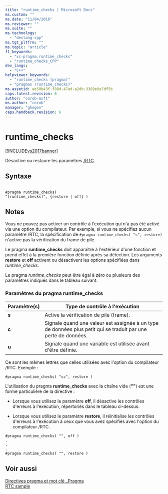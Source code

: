 ```yaml
---
title: "runtime_checks | Microsoft Docs"
ms.custom: ""
ms.date: "11/04/2016"
ms.reviewer: ""
ms.suite: ""
ms.technology: 
  - "devlang-cpp"
ms.tgt_pltfrm: ""
ms.topic: "article"
f1_keywords: 
  - "vc-pragma.runtime_checks"
  - "runtime_checks_CPP"
dev_langs: 
  - "C++"
helpviewer_keywords: 
  - "runtime_checks (pragma)"
  - "pragmas (runtime_checks)"
ms.assetid: ae50b43f-f88d-47ad-a2db-3389e9e7df5b
caps.latest.revision: 6
author: "corob-msft"
ms.author: "corob"
manager: "ghogen"
caps.handback.revision: 6
---
```

# runtime_checks
[!INCLUDE[vs2017banner](../assembler/inline/includes/vs2017banner.md)]

Désactive ou restaure les paramètres [\/RTC](../build/reference/rtc-run-time-error-checks.md).  
  
## Syntaxe  
  
```  
  
#pragma runtime_checks(  
"[runtime_checks]", {restore | off} )  
```  
  
## Notes  
 Vous ne pouvez pas activer un contrôle à l'exécution qui n'a pas été activé via une option du compilateur. Par exemple, si vous ne spécifiez aucun paramètre \/RTC, la spécification de `#pragma runtime_checks( "s", restore)` n'active pas la vérification du frame de pile.  
  
 Le pragma **runtime\_checks** doit apparaître à l'extérieur d'une fonction et prend effet à la première fonction définie après sa détection. Les arguments **restore** et **off** activent ou désactivent les options spécifiées dans *runtime\_checks*.  
  
 Le pragma *runtime\_checks* peut être égal à zéro ou plusieurs des paramètres indiqués dans le tableau suivant.  
  
### Paramètres du pragma runtime\_checks  
  
|Paramètre\(s\)|Type de contrôle à l'exécution|  
|--------------------|------------------------------------|  
|**s**|Active la vérification de pile \(frame\).|  
|**c**|Signale quand une valeur est assignée à un type de données plus petit qui se traduit par une perte de données.|  
|**u**|Signale quand une variable est utilisée avant d'être définie.|  
  
 Ce sont les mêmes lettres que celles utilisées avec l'option du compilateur \/RTC. Exemple :  
  
```  
#pragma runtime_checks( "sc", restore )  
```  
  
 L'utilisation du pragma **runtime\_checks** avec la chaîne vide \(**""**\) est une forme particulière de la directive :  
  
-   Lorsque vous utilisez le paramètre **off**, il désactive les contrôles d'erreurs à l'exécution, répertoriés dans le tableau ci\-dessus.  
  
-   Lorsque vous utilisez le paramètre **restore**, il réinitialise les contrôles d'erreurs à l'exécution à ceux que vous avez spécifiés avec l'option du compilateur \/RTC.  
  
```  
#pragma runtime_checks( "", off )  
.  
.  
.  
#pragma runtime_checks( "", restore )   
```  
  
## Voir aussi  
 [Directives pragma et mot clé \_Pragma](../preprocessor/pragma-directives-and-the-pragma-keyword.md)   
 [RTC sample](http://msdn.microsoft.com/fr-fr/b3415b09-f6fd-43dc-8c02-9a910bc2574e)